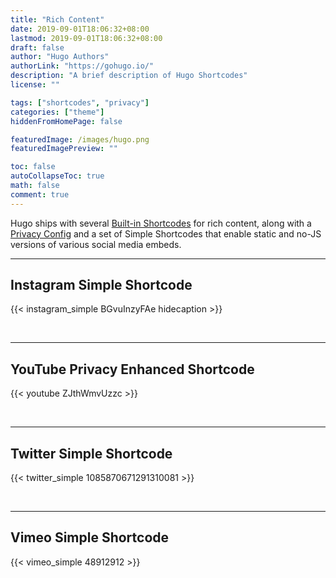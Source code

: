 ```yaml
---
title: "Rich Content"
date: 2019-09-01T18:06:32+08:00
lastmod: 2019-09-01T18:06:32+08:00
draft: false
author: "Hugo Authors"
authorLink: "https://gohugo.io/"
description: "A brief description of Hugo Shortcodes"
license: ""

tags: ["shortcodes", "privacy"]
categories: ["theme"]
hiddenFromHomePage: false

featuredImage: /images/hugo.png
featuredImagePreview: ""

toc: false
autoCollapseToc: true
math: false
comment: true
---
```


Hugo ships with several [Built-in Shortcodes](https://gohugo.io/content-management/shortcodes/#use-hugo-s-built-in-shortcodes) for rich content, along with a [Privacy Config](https://gohugo.io/about/hugo-and-gdpr/) and a set of Simple Shortcodes that enable static and no-JS versions of various social media embeds.
<!--more-->

---

## Instagram Simple Shortcode

{{< instagram_simple BGvuInzyFAe hidecaption >}}

<br>

---

## YouTube Privacy Enhanced Shortcode

{{< youtube ZJthWmvUzzc >}}

<br>

---

## Twitter Simple Shortcode

{{< twitter_simple 1085870671291310081 >}}

<br>

---

## Vimeo Simple Shortcode

{{< vimeo_simple 48912912 >}}
